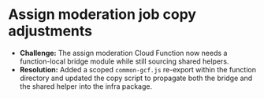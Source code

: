 # Assign moderation job copy adjustments

- **Challenge:** The assign moderation Cloud Function now needs a function-local bridge module while still sourcing shared helpers.
- **Resolution:** Added a scoped `common-gcf.js` re-export within the function directory and updated the copy script to propagate both the bridge and the shared helper into the infra package.
